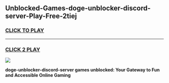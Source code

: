 
## Unblocked-Games-doge-unblocker-discord-server-Play-Free-2tiej
<h3>
<a href="https://premium76.site?title=doge-unblocker-discord-server&ref=23A">CLICK TO PLAY</a></h3>
<hr>

<h3>
<a href="https://premium76.site?title=doge-unblocker-discord-server&ref=23A">CLICK 2 PLAY</a>
  
</h3>

<a href="https://premium76.site?title=doge-unblocker-discord-server&ref=23A"><img src="https://clearcache.store/games.png"></a>


**doge-unblocker-discord-server games unblocked: Your Gateway to Fun and Accessible Online Gaming**
